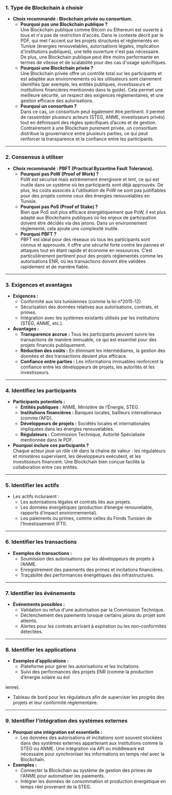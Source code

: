 ### 1. **Type de Blockchain à choisir**

- **Choix recommandé : Blockchain privée ou consortium.**
    - **Pourquoi pas une Blockchain publique ?**  
        Une Blockchain publique comme Bitcoin ou Ethereum est ouverte à tous et n'a pas de restriction d'accès. Dans le contexte décrit par le PDF, qui met l'accent sur les projets structurés et réglementés en Tunisie (énergies renouvelables, autorisations légales, implication d'institutions publiques), une telle ouverture n'est pas nécessaire. De plus, une Blockchain publique peut être moins performante en termes de vitesse et de scalabilité pour des cas d'usage spécifiques.
    - **Pourquoi une Blockchain privée ?**  
        Une Blockchain privée offre un contrôle total sur les participants et est adaptée aux environnements où les utilisateurs sont clairement identifiés (par exemple, les entités publiques, investisseurs et institutions financières mentionnés dans le guide). Cela permet une meilleure sécurité, un respect des exigences réglementaires, et une gestion efficace des autorisations.
    - **Pourquoi un consortium ?**  
        Dans ce cas, un consortium peut également être pertinent. Il permet de rassembler plusieurs acteurs (STEG, ANME, investisseurs privés) tout en définissant des règles spécifiques d’accès et de gestion. Contrairement à une Blockchain purement privée, un consortium distribue la gouvernance entre plusieurs parties, ce qui peut renforcer la transparence et la confiance entre les participants.

---

### 2. **Consensus à utiliser**

- **Choix recommandé : PBFT (Practical Byzantine Fault Tolerance).**
    - **Pourquoi pas PoW (Proof of Work) ?**  
        PoW est sécurisé mais extrêmement énergivore et lent, ce qui est inutile dans un système où les participants sont déjà approuvés. De plus, les coûts associés à l'utilisation de PoW ne sont pas justifiables pour des projets comme ceux des énergies renouvelables en Tunisie.
    - **Pourquoi pas PoS (Proof of Stake) ?**  
        Bien que PoS soit plus efficace énergétiquement que PoW, il est plus adapté aux Blockchains publiques où les enjeux de participation doivent être décidés via des jetons. Dans un environnement réglementé, cela ajoute une complexité inutile.
    - **Pourquoi PBFT ?**  
        PBFT est idéal pour des réseaux où tous les participants sont connus et approuvés. Il offre une sécurité forte contre les pannes et attaques tout en étant rapide et économe en ressources. C’est particulièrement pertinent pour des projets réglementés comme les autorisations ENR, où les transactions doivent être validées rapidement et de manière fiable.

---

### 3. **Exigences et avantages**

- **Exigences :**
    - Conformité aux lois tunisiennes (comme la loi n°2015-12).
    - Sécurisation des données relatives aux autorisations, contrats, et primes.
    - Intégration avec les systèmes existants utilisés par les institutions (STEG, ANME, etc.).
- **Avantages :**
    - **Transparence accrue :** Tous les participants peuvent suivre les transactions de manière immuable, ce qui est essentiel pour des projets financés publiquement.
    - **Réduction des coûts :** En éliminant les intermédiaires, la gestion des données et des transactions devient plus efficace.
    - **Confiance entre parties :** Les informations immuables renforcent la confiance entre les développeurs de projets, les autorités et les investisseurs.

---

### 4. **Identifiez les participants**

- **Participants potentiels :**
    - **Entités publiques :** ANME, Ministère de l’Énergie, STEG.
    - **Institutions financières :** Banques locales, bailleurs internationaux (comme l’AFD).
    - **Développeurs de projets :** Sociétés locales et internationales impliquées dans les énergies renouvelables.
    - **Régulateurs :** Commission Technique, Autorité Spécialisée mentionnée dans le PDF.
- **Pourquoi inclure ces participants ?**  
    Chaque acteur joue un rôle clé dans la chaîne de valeur : les régulateurs et ministères supervisent, les développeurs exécutent, et les investisseurs financent. Une Blockchain bien conçue facilite la collaboration entre ces entités.

---

### 5. **Identifier les actifs**

- Les actifs incluraient :
    - Les autorisations légales et contrats liés aux projets.
    - Les données énergétiques (production d’énergie renouvelable, rapports d’impact environnemental).
    - Les paiements ou primes, comme celles du Fonds Tunisien de l’Investissement (FTI).

---

### 6. **Identifier les transactions**

- **Exemples de transactions :**
    - Soumission des autorisations par les développeurs de projets à l’ANME.
    - Enregistrement des paiements des primes et incitations financières.
    - Traçabilité des performances énergétiques des infrastructures.

---

### 7. **Identifier les événements**

- **Événements possibles :**
    - Validation ou refus d'une autorisation par la Commission Technique.
    - Déclenchement des paiements lorsque certains jalons du projet sont atteints.
    - Alertes pour les contrats arrivant à expiration ou les non-conformités détectées.

---

### 8. **Identifier les applications**

- **Exemples d’applications :**
    - Plateforme pour gérer les autorisations et les incitations.
    - Suivi des performances des projets ENR (comme la production d’énergie solaire ou éol

ienne).  
- Tableau de bord pour les régulateurs afin de superviser les progrès des projets et leur conformité réglementaire.

---

### 9. **Identifier l'intégration des systèmes externes**

- **Pourquoi une intégration est essentielle :**
    - Les données des autorisations et incitations sont souvent stockées dans des systèmes externes appartenant aux institutions comme la STEG ou ANME. Une intégration via API ou middleware est nécessaire pour synchroniser les informations en temps réel avec la Blockchain.
- **Exemples :**
    - Connecter la Blockchain au système de gestion des primes de l'ANME pour automatiser les paiements.
    - Intégrer les données de consommation et production énergétique en temps réel provenant de la STEG.
